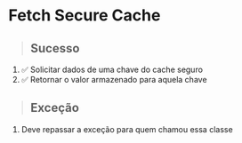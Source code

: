 # Fetch Secure Cache

> ## Sucesso
1. ✅ Solicitar dados de uma chave do cache seguro
2. ✅ Retornar o valor armazenado para aquela chave

> ## Exceção 
1. Deve repassar a exceção para quem chamou essa classe